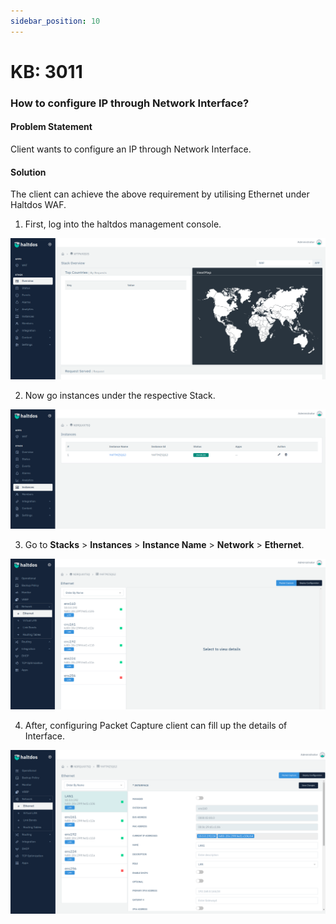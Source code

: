```yaml
---
sidebar_position: 10
---
```


# KB: 3011

### How to configure  IP through Network Interface?

#### Problem Statement

Client wants to configure an IP through Network Interface.

#### Solution

The client can achieve the above requirement by utilising Ethernet under Haltdos WAF.

1. First, log into the haltdos management console.

![ip](/img/knowledgebase/in1.png)

2. Now go instances under the respective Stack.

![ip](/img/knowledgebase/in2.png)

3. Go to **Stacks** > **Instances** > **Instance Name** > **Network** > **Ethernet**.

![ip](/img/knowledgebase/in3.png)

4. After, configuring Packet Capture client can fill up the details of Interface.

![ip](/img/knowledgebase/in4.png)